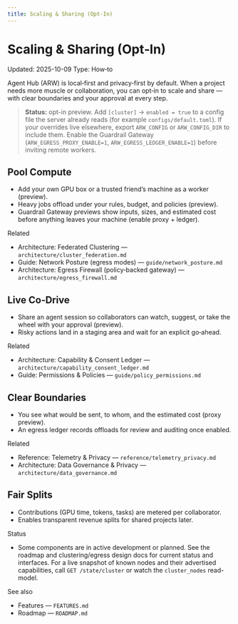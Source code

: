 ```yaml
---
title: Scaling & Sharing (Opt‑In)
---
```


# Scaling & Sharing (Opt‑In)

Updated: 2025-10-09
Type: How‑to

Agent Hub (ARW) is local‑first and privacy‑first by default. When a project needs more muscle or collaboration, you can opt‑in to scale and share — with clear boundaries and your approval at every step.

> **Status:** opt-in preview. Add `[cluster]` → `enabled = true` to a config file the server already reads (for example `configs/default.toml`). If your overrides live elsewhere, export `ARW_CONFIG` or `ARW_CONFIG_DIR` to include them. Enable the Guardrail Gateway (`ARW_EGRESS_PROXY_ENABLE=1`, `ARW_EGRESS_LEDGER_ENABLE=1`) before inviting remote workers.

## Pool Compute
- Add your own GPU box or a trusted friend’s machine as a worker (preview).
- Heavy jobs offload under your rules, budget, and policies (preview).
- Guardrail Gateway previews show inputs, sizes, and estimated cost before anything leaves your machine (enable proxy + ledger).

Related
- Architecture: Federated Clustering — `architecture/cluster_federation.md`
- Guide: Network Posture (egress modes) — `guide/network_posture.md`
- Architecture: Egress Firewall (policy‑backed gateway) — `architecture/egress_firewall.md`

## Live Co‑Drive
- Share an agent session so collaborators can watch, suggest, or take the wheel with your approval (preview).
- Risky actions land in a staging area and wait for an explicit go‑ahead.

Related
- Architecture: Capability & Consent Ledger — `architecture/capability_consent_ledger.md`
- Guide: Permissions & Policies — `guide/policy_permissions.md`

## Clear Boundaries
- You see what would be sent, to whom, and the estimated cost (proxy preview).
- An egress ledger records offloads for review and auditing once enabled.

Related
- Reference: Telemetry & Privacy — `reference/telemetry_privacy.md`
- Architecture: Data Governance & Privacy — `architecture/data_governance.md`

## Fair Splits
- Contributions (GPU time, tokens, tasks) are metered per collaborator.
- Enables transparent revenue splits for shared projects later.

Status
- Some components are in active development or planned. See the roadmap and clustering/egress design docs for current status and interfaces. For a live snapshot of known nodes and their advertised capabilities, call `GET /state/cluster` or watch the `cluster_nodes` read-model.

See also
- Features — `FEATURES.md`
- Roadmap — `ROADMAP.md`
